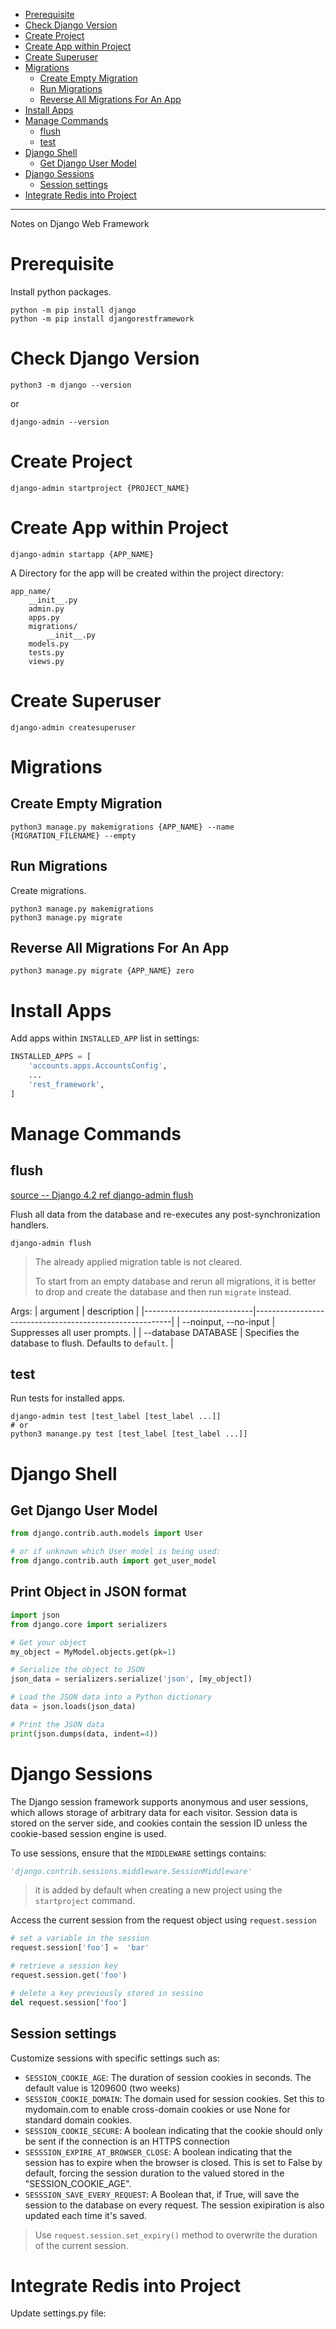 - [Prerequisite](#prerequisite)
- [Check Django Version](#check-django-version)
- [Create Project](#create-project)
- [Create App within Project](#create-app-within-project)
- [Create Superuser](#create-superuser)
- [Migrations](#migrations)
  - [Create Empty Migration](#create-empty-migration)
  - [Run Migrations](#run-migrations)
  - [Reverse All Migrations For An App](#reverse-all-migrations-for-an-app)
- [Install Apps](#install-apps)
- [Manage Commands](#manage-commands)
  - [flush](#flush)
  - [test](#test)
- [Django Shell](#django-shell)
  - [Get Django User Model](#get-django-user-model)
- [Django Sessions](#django-sessions)
  - [Session settings](#session-settings)
- [Integrate Redis into Project](#integrate-redis-into-project)

---

Notes on Django Web Framework

# Prerequisite
Install python packages.
```shell
python -m pip install django
python -m pip install djangorestframework
```

# Check Django Version
```shell
python3 -m django --version
```
or
```shell
django-admin --version
```

# Create Project
```shell
django-admin startproject {PROJECT_NAME}
```

# Create App within Project
```shell
django-admin startapp {APP_NAME}
```

A Directory for the app will be created within the project directory:
```
app_name/
    __init__.py
    admin.py
    apps.py
    migrations/
        __init__.py
    models.py
    tests.py
    views.py
```

# Create Superuser
```shell
django-admin createsuperuser
```

# Migrations

## Create Empty Migration

```shell
python3 manage.py makemigrations {APP_NAME} --name {MIGRATION_FILENAME} --empty
```

## Run Migrations

Create migrations.

```shell
python3 manage.py makemigrations
python3 manage.py migrate
```

## Reverse All Migrations For An App

```shell
python3 manage.py migrate {APP_NAME} zero
```

# Install Apps

Add apps within `INSTALLED_APP` list in settings:

```python
INSTALLED_APPS = [
    'accounts.apps.AccountsConfig',
    ...
    'rest_framework',
]
```

# Manage Commands
## flush

[source -- Django 4.2 ref django-admin flush](https://docs.djangoproject.com/en/4.2/ref/django-admin/#flush)

Flush all data from the database and re-executes any post-synchronization handlers.
```shell
django-admin flush
```
> The already applied migration table is not cleared.
>
> To start from an empty database and rerun all migrations, it is better to drop and create the database and then run `migrate` instead.

Args:
| argument                  | description                                             |
|---------------------------|---------------------------------------------------------|
|   --noinput, --no-input   | Suppresses all user prompts.                            |
|   --database DATABASE     | Specifies the database to flush. Defaults to `default`. |

## test
Run tests for installed apps.
```shell
django-admin test [test_label [test_label ...]]
# or
python3 manange.py test [test_label [test_label ...]]
```

#  Django Shell

## Get Django User Model

```python
from django.contrib.auth.models import User

# or if unknown which User model is being used:
from django.contrib.auth import get_user_model
```

## Print Object in JSON format

```python
import json
from django.core import serializers

# Get your object
my_object = MyModel.objects.get(pk=1)

# Serialize the object to JSON
json_data = serializers.serialize('json', [my_object])

# Load the JSON data into a Python dictionary
data = json.loads(json_data)

# Print the JSON data
print(json.dumps(data, indent=4))
```

# Django Sessions

The Django session framework supports anonymous and user sessions, which allows storage of arbitrary data for each visitor. Session data is stored on  the server side, and cookies contain the session ID unless the cookie-based session engine is used.

To use sessions, ensure that the `MIDDLEWARE` settings contains:

```python
'django.contrib.sessions.middleware.SessionMiddleware'
```

> it is added by default when creating a new project using the `startproject` command.

Access the current session from the request object using `request.session`

```python
# set a variable in the session
request.session['foo'] =  'bar'

# retrieve a session key
request.session.get('foo')

# delete a key previously stored in sessino
del request.session['foo']
```

## Session settings

Customize sessions with specific settings such as:

- `SESSION_COOKIE_AGE`: The duration of session cookies in seconds. The default value is 1209600 (two weeks)
- `SESSION_COOKIE_DOMAIN`: The domain used for session cookies. Set this to mydomain.com to enable cross-domain cookies or use None for standard domain cookies.
- `SESSION_COOKIE_SECURE`: A boolean indicating that the cookie should only be sent if the connection is an HTTPS connection
- `SESSSION_EXPIRE_AT_BROWSER_CLOSE`: A boolean indicating that the session has to expire when the browser is closed. This is set to False by default, forcing the session duration to the valued stored in the "SESSION_COOKIE_AGE".
- `SESSSION_SAVE_EVERY_REQUEST`: A Boolean that, if True, will save the session to the database on every request. The session exipiration is also updated each time it's saved.

> Use `request.session.set_expiry()` method to overwrite the duration of the current session.


# Integrate Redis into Project

Update settings.py file:
```python
```